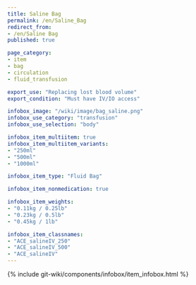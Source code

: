 ```yaml
---
title: Saline Bag
permalink: /en/Saline_Bag
redirect_from:
- /en/Saline Bag
published: true

page_category:
- item
- bag
- circulation
- fluid_transfusion

export_use: "Replacing lost blood volume"
export_condition: "Must have IV/IO access"

infobox_image: "/wiki/image/bag_saline.png"
infobox_use_category: "transfusion"
infobox_use_selection: "body"

infobox_item_multiitem: true
infobox_item_multiitem_variants:
- "250ml"
- "500ml"
- "1000ml"

infobox_item_type: "Fluid Bag"

infobox_item_nonmedication: true

infobox_item_weights:
- "0.11kg / 0.25lb"
- "0.23kg / 0.5lb"
- "0.45kg / 1lb"

infobox_item_classnames:
- "ACE_salineIV_250"
- "ACE_salineIV_500"
- "ACE_salineIV"
---
```


{% include git-wiki/components/infobox/item_infobox.html %}